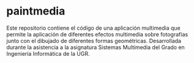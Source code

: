 # paintmedia
Este repositorio contiene el código de una aplicación multimedia que permite la aplicación de diferentes efectos multimedia sobre fotografías junto con el dibujado de diferentes formas geométricas. Desarrollada durante la asistencia a la asignatura Sistemas Multimedia del Grado en Ingeniería Informática de la UGR.
